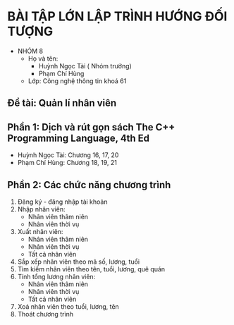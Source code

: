 # BÀI TẬP LỚN LẬP TRÌNH HƯỚNG ĐỐI TƯỢNG
+ NHÓM 8
  - Họ và tên:
      + Huỳnh Ngọc Tài ( Nhóm trưởng)
      + Phạm Chí Hùng
  - Lớp: Công nghệ thông tin khoá 61

## Đề tài: Quản lí nhân viên

## Phần 1: Dịch và rút gọn sách The C++ Programming Language, 4th Ed
  - Huỳnh Ngọc Tài: Chương 16, 17, 20
  - Phạm Chí Hùng: Chương 18, 19, 21
## Phần 2: Các chức năng chương trình
  1. Đăng ký - đăng nhập tài khoản
  2. Nhập nhân viên:
     + Nhân viên thâm niên
     + Nhân viên thời vụ
  3. Xuất nhân viên:
     + Nhân viên thâm niên
     + Nhân viên thời vụ
     + Tất cả nhân viên
  4. Sắp xếp nhân viên theo mã số, lương, tuổi
  5. Tìm kiếm nhân viên theo tên, tuổi, lương, quê quán
  6. Tính tổng lương nhân viên:
     + Nhân viên thâm niên
     + Nhân viên thời vụ
     + Tất cả nhân viên
  7. Xoá nhân viên theo tuổi, lương, tên
  8. Thoát chương trình
